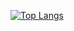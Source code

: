 [![Top Langs](https://github-readme-stats.vercel.app/api/top-langs/?username=aryannnn17&text_color=2dba4e&theme=transparent&hide_border=true&langs_count=20)](https://github.com/aryannnn17/README_stats)



